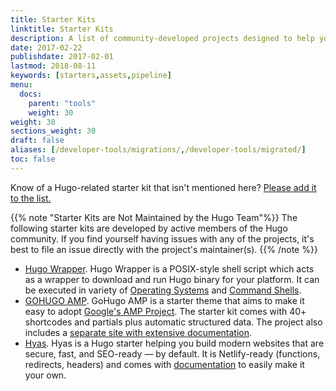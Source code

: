 ```yaml
---
title: Starter Kits
linktitle: Starter Kits
description: A list of community-developed projects designed to help you get up and running with Hugo.
date: 2017-02-22
publishdate: 2017-02-01
lastmod: 2018-08-11
keywords: [starters,assets,pipeline]
menu:
  docs:
    parent: "tools"
    weight: 30
weight: 30
sections_weight: 30
draft: false
aliases: [/developer-tools/migrations/,/developer-tools/migrated/]
toc: false
---
```


Know of a Hugo-related starter kit that isn't mentioned here? [Please add it to the list.][addkit]

{{% note "Starter Kits are Not Maintained by the Hugo Team"%}}
The following starter kits are developed by active members of the Hugo community. If you find yourself having issues with any of the projects, it's best to file an issue directly with the project's maintainer(s).
{{% /note %}}

* [Hugo Wrapper][hugow]. Hugo Wrapper is a POSIX-style shell script which acts as a wrapper to download and run Hugo binary for your platform. It can be executed in variety of [Operating Systems][hugow-test] and [Command Shells][hugow-test].
* [GOHUGO AMP][]. GoHugo AMP is a starter theme that aims to make it easy to adopt [Google's AMP Project][amp]. The starter kit comes with 40+ shortcodes and partials plus automatic structured data. The project also includes a [separate site with extensive documentation][gohugodocs].
* [Hyas][]. Hyas is a Hugo starter helping you build modern websites that are secure, fast, and SEO-ready — by default. It is Netlify-ready (functions, redirects, headers) and comes with [documentation](https://gethyas.com/) to easily make it your own.


[addkit]: https://github.com/gohugoio/hugo/edit/master/docs/content/en/tools/starter-kits.md
[amp]: https://amp.dev
[GOHUGO AMP]: https://github.com/wildhaber/gohugo-amp
[gohugodocs]: https://gohugo-amp.gohugohq.com/
[hugow]: https://github.com/khos2ow/hugo-wrapper
[hugow-test]: https://github.com/khos2ow/hugo-wrapper#tested-on
[Hyas]: https://github.com/h-enk/hyas
